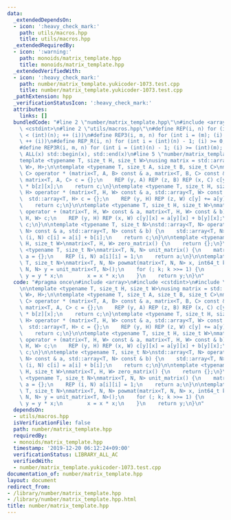 ```yaml
---
data:
  _extendedDependsOn:
  - icon: ':heavy_check_mark:'
    path: utils/macros.hpp
    title: utils/macros.hpp
  _extendedRequiredBy:
  - icon: ':warning:'
    path: monoids/matrix_template.hpp
    title: monoids/matrix_template.hpp
  _extendedVerifiedWith:
  - icon: ':heavy_check_mark:'
    path: number/matrix_template.yukicoder-1073.test.cpp
    title: number/matrix_template.yukicoder-1073.test.cpp
  _pathExtension: hpp
  _verificationStatusIcon: ':heavy_check_mark:'
  attributes:
    links: []
  bundledCode: "#line 2 \"number/matrix_template.hpp\"\n#include <array>\n#include\
    \ <cstdint>\n#line 2 \"utils/macros.hpp\"\n#define REP(i, n) for (int i = 0; (i)\
    \ < (int)(n); ++ (i))\n#define REP3(i, m, n) for (int i = (m); (i) < (int)(n);\
    \ ++ (i))\n#define REP_R(i, n) for (int i = (int)(n) - 1; (i) >= 0; -- (i))\n\
    #define REP3R(i, m, n) for (int i = (int)(n) - 1; (i) >= (int)(m); -- (i))\n#define\
    \ ALL(x) std::begin(x), std::end(x)\n#line 5 \"number/matrix_template.hpp\"\n\n\
    template <typename T, size_t H, size_t W>\nusing matrix = std::array<std::array<T,\
    \ W>, H>;\n\ntemplate <typename T, size_t A, size_t B, size_t C>\nmatrix<T, A,\
    \ C> operator * (matrix<T, A, B> const & a, matrix<T, B, C> const & b) {\n   \
    \ matrix<T, A, C> c = {};\n    REP (y, A) REP (z, B) REP (x, C) c[y][x] += a[y][z]\
    \ * b[z][x];\n    return c;\n}\ntemplate <typename T, size_t H, size_t W>\nstd::array<T,\
    \ H> operator * (matrix<T, H, W> const & a, std::array<T, W> const & b) {\n  \
    \  std::array<T, H> c = {};\n    REP (y, H) REP (z, W) c[y] += a[y][z] * b[z];\n\
    \    return c;\n}\n\ntemplate <typename T, size_t H, size_t W>\nmatrix<T, H, W>\
    \ operator + (matrix<T, H, W> const & a, matrix<T, H, W> const & b) {\n    matrix<T,\
    \ H, W> c;\n    REP (y, H) REP (x, W) c[y][x] = a[y][x] + b[y][x];\n    return\
    \ c;\n}\n\ntemplate <typename T, size_t N>\nstd::array<T, N> operator + (std::array<T,\
    \ N> const & a, std::array<T, N> const & b) {\n    std::array<T, N> c;\n    REP\
    \ (i, N) c[i] = a[i] + b[i];\n    return c;\n}\n\ntemplate <typename T, size_t\
    \ H, size_t W>\nmatrix<T, H, W> zero_matrix() {\n    return {};\n}\n\ntemplate\
    \ <typename T, size_t N>\nmatrix<T, N, N> unit_matrix() {\n    matrix<T, N, N>\
    \ a = {};\n    REP (i, N) a[i][i] = 1;\n    return a;\n}\n\ntemplate <typename\
    \ T, size_t N>\nmatrix<T, N, N> powmat(matrix<T, N, N> x, int64_t k) {\n    matrix<T,\
    \ N, N> y = unit_matrix<T, N>();\n    for (; k; k >>= 1) {\n        if (k & 1)\
    \ y = y * x;\n        x = x * x;\n    }\n    return y;\n}\n"
  code: "#pragma once\n#include <array>\n#include <cstdint>\n#include \"utils/macros.hpp\"\
    \n\ntemplate <typename T, size_t H, size_t W>\nusing matrix = std::array<std::array<T,\
    \ W>, H>;\n\ntemplate <typename T, size_t A, size_t B, size_t C>\nmatrix<T, A,\
    \ C> operator * (matrix<T, A, B> const & a, matrix<T, B, C> const & b) {\n   \
    \ matrix<T, A, C> c = {};\n    REP (y, A) REP (z, B) REP (x, C) c[y][x] += a[y][z]\
    \ * b[z][x];\n    return c;\n}\ntemplate <typename T, size_t H, size_t W>\nstd::array<T,\
    \ H> operator * (matrix<T, H, W> const & a, std::array<T, W> const & b) {\n  \
    \  std::array<T, H> c = {};\n    REP (y, H) REP (z, W) c[y] += a[y][z] * b[z];\n\
    \    return c;\n}\n\ntemplate <typename T, size_t H, size_t W>\nmatrix<T, H, W>\
    \ operator + (matrix<T, H, W> const & a, matrix<T, H, W> const & b) {\n    matrix<T,\
    \ H, W> c;\n    REP (y, H) REP (x, W) c[y][x] = a[y][x] + b[y][x];\n    return\
    \ c;\n}\n\ntemplate <typename T, size_t N>\nstd::array<T, N> operator + (std::array<T,\
    \ N> const & a, std::array<T, N> const & b) {\n    std::array<T, N> c;\n    REP\
    \ (i, N) c[i] = a[i] + b[i];\n    return c;\n}\n\ntemplate <typename T, size_t\
    \ H, size_t W>\nmatrix<T, H, W> zero_matrix() {\n    return {};\n}\n\ntemplate\
    \ <typename T, size_t N>\nmatrix<T, N, N> unit_matrix() {\n    matrix<T, N, N>\
    \ a = {};\n    REP (i, N) a[i][i] = 1;\n    return a;\n}\n\ntemplate <typename\
    \ T, size_t N>\nmatrix<T, N, N> powmat(matrix<T, N, N> x, int64_t k) {\n    matrix<T,\
    \ N, N> y = unit_matrix<T, N>();\n    for (; k; k >>= 1) {\n        if (k & 1)\
    \ y = y * x;\n        x = x * x;\n    }\n    return y;\n}\n"
  dependsOn:
  - utils/macros.hpp
  isVerificationFile: false
  path: number/matrix_template.hpp
  requiredBy:
  - monoids/matrix_template.hpp
  timestamp: '2019-12-20 06:12:24+09:00'
  verificationStatus: LIBRARY_ALL_AC
  verifiedWith:
  - number/matrix_template.yukicoder-1073.test.cpp
documentation_of: number/matrix_template.hpp
layout: document
redirect_from:
- /library/number/matrix_template.hpp
- /library/number/matrix_template.hpp.html
title: number/matrix_template.hpp
---
```

